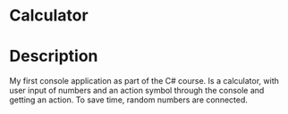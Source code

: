 # Calculator

# Description
My first console application as part of the С# course.
Is a calculator, with user input of numbers and an action symbol through the console and getting an action.
To save time, random numbers are connected.
